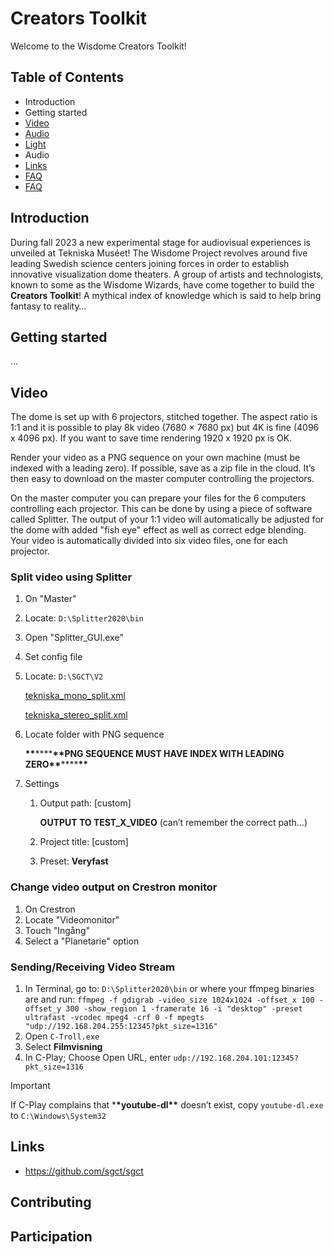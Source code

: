 # Creators Toolkit

Welcome to the Wisdome Creators Toolkit!

## Table of Contents

- Introduction
- Getting started
- [Video](#video)
- [Audio](#audio)
- [Light](#light)
- Audio
- [Links](#links)
- [FAQ](#faq)
- [FAQ](#faq)

## Introduction

During fall 2023 a new experimental stage for audiovisual experiences is unveiled at Tekniska Muséet! The Wisdome Project revolves around five leading Swedish science centers joining forces in order to establish innovative visualization dome theaters. A group of artists and technologists, known to some as the Wisdome Wizards, have come together to build the **Creators Toolkit**! A mythical index of knowledge which is said to help bring fantasy to reality…

## Getting started

…

## Video

The dome is set up with 6 projectors, stitched together. The aspect ratio is 1:1 and it is possible to play 8k video (7680 × 7680 px) but 4K is fine (4096 x 4096 px). If you want to save time rendering 1920 x 1920 px is OK.
 
Render your video as a PNG sequence on your own machine (must be indexed with a leading zero). If possible, save as a zip file in the cloud. It’s then easy to download on the master computer controlling the projectors. 
 
On the master computer you can prepare your files for the 6 computers controlling each projector. This can be done by using a piece of software called Splitter. The output of your 1:1 video will automatically be adjusted for the dome with added "fish eye" effect as well as correct edge blending. Your video is automatically divided into six video files, one for each projector.

### Split video using Splitter

1. On "Master"
2. Locate: `D:\Splitter2020\bin`
3. Open "Splitter_GUI.exe"
4. Set config file
5. Locate: `D:\SGCT\V2`

   [tekniska_mono_split.xml](https://prod-files-secure.s3.us-west-2.amazonaws.com/bff47d75-b622-4565-b186-e6c0c433fca8/c163186e-ec4e-4ef2-94e8-ed44c41cdff3/tekniska_mono_split.xml)

   [tekniska_stereo_split.xml](https://prod-files-secure.s3.us-west-2.amazonaws.com/bff47d75-b622-4565-b186-e6c0c433fca8/0ff3c59d-4da5-45e4-8f04-d8f1440d4403/tekniska_stereo_split.xml)

6. Locate folder with PNG sequence

   **\*\***\*\*\*\***\*\***PNG SEQUENCE MUST HAVE INDEX WITH LEADING ZERO**\*\***\*\*\*\***\*\***

7. Settings

   1. Output path: [custom]

      **OUTPUT TO TEST_X_VIDEO** (can’t remember the correct path…)

   2. Project title: [custom]
   3. Preset: **Veryfast**

### Change video output on Crestron monitor

1. On Crestron
2. Locate "Videomonitor"
3. Touch "Ingång"
4. Select a "Planetarie" option

### Sending/Receiving Video Stream

1. In Terminal, go to: `D:\Splitter2020\bin` or where your ffmpeg binaries are and run:
   `ffmpeg -f gdigrab -video_size 1024x1024 -offset_x 100 -offset_y 300 -show_region 1 -framerate 16 -i "desktop" -preset ultrafast -vcodec mpeg4 -crf 0 -f mpegts "udp://192.168.204.255:12345?pkt_size=1316"`
2. Open `C-Troll.exe`
3. Select **Filmvisning**
4. In C-Play; Choose Open URL, enter `udp://192.168.204.101:12345?pkt_size=1316`

> [!IMPORTANT]
> If C-Play complains that \***\*youtube-dl\*\*** doesn’t exist, copy `youtube-dl.exe` to `C:\Windows\System32`



## Links

- https://github.com/sgct/sgct


## Contributing

## Participation